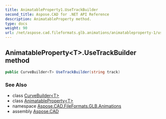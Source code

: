 ```yaml
---
title: AnimatableProperty1.UseTrackBuilder
second_title: Aspose.CAD for .NET API Reference
description: AnimatableProperty method. 
type: docs
weight: 90
url: /net/aspose.cad.fileformats.glb.animations/animatableproperty-1/usetrackbuilder/
---
```

## AnimatableProperty&lt;T&gt;.UseTrackBuilder method

```csharp
public CurveBuilder<T> UseTrackBuilder(string track)
```

### See Also

* class [CurveBuilder&lt;T&gt;](../../curvebuilder-1/)
* class [AnimatableProperty&lt;T&gt;](../)
* namespace [Aspose.CAD.FileFormats.GLB.Animations](../../animatableproperty-1/)
* assembly [Aspose.CAD](../../../)


